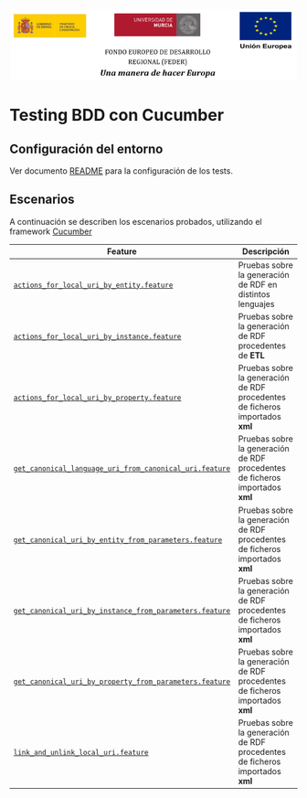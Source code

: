 ![](../images/logos_feder.png)

# Testing BDD con Cucumber

## Configuración del entorno

Ver documento [README](https://github.com/HerculesCRUE/ib-asio-docs-/blob/master/common/testing/testing.md) para la configuración de los tests.

## Escenarios

A continuación se describen los escenarios probados, utilizando el framework [Cucumber](https://cucumber.io/docs/cucumber/)

| Feature                                                     | Descripción                                                                                                                                          |
| ----------------------------------------------------------- | ---------------------------------------------------------------------------------------------------------------------------------------------------- |
| [`actions_for_local_uri_by_entity.feature`](../src/test/features/multilanguage.feature) | Pruebas sobre la generación de RDF en distintos lenguajes  
| [`actions_for_local_uri_by_instance.feature`](../src/test/features/pojo-etl.feature)           | Pruebas sobre la generación de RDF procedentes de **ETL**                                                                                            
| [`actions_for_local_uri_by_property.feature`](../src/test/features/pojo-xml.feature)           | Pruebas sobre la generación de RDF procedentes de ficheros importados **xml**                                                                        |
| [`get_canonical_language_uri_from_canonical_uri.feature`](../src/test/features/pojo-xml.feature)           | Pruebas sobre la generación de RDF procedentes de ficheros importados **xml**                                                                        |
| [`get_canonical_uri_by_entity_from_parameters.feature`](../src/test/features/pojo-xml.feature)           | Pruebas sobre la generación de RDF procedentes de ficheros importados **xml**                                                                        |
| [`get_canonical_uri_by_instance_from_parameters.feature`](../src/test/features/pojo-xml.feature)           | Pruebas sobre la generación de RDF procedentes de ficheros importados **xml**                                                                        |
| [`get_canonical_uri_by_property_from_parameters.feature`](../src/test/features/pojo-xml.feature)           | Pruebas sobre la generación de RDF procedentes de ficheros importados **xml**                                                                        |
| [`link_and_unlink_local_uri.feature`](../src/test/features/pojo-xml.feature)           | Pruebas sobre la generación de RDF procedentes de ficheros importados **xml**                                                                        |

